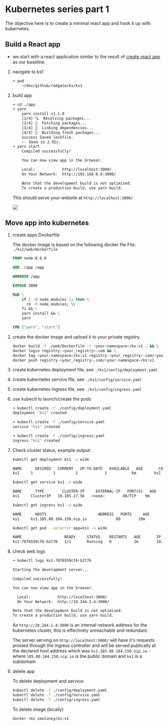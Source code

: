 # Kubernetes series part 1

The objective here is to create a minimal react app and hook it up with kubernetes.

## Build a React app

* we start with a react application similar to the result of [create react app](https://github.com/facebookincubator/create-react-app) as our baseline.

1. navigate to ks1

    ```bash
    ➜ pwd
        ~/dev/github/redgate/ks/ks1
    ```

1. build app

    ```bash
    ➜ cd ./app
    ➜ yarn
        yarn install v1.1.0
        [1/4] 🔍  Resolving packages...
        [2/4] 🚚  Fetching packages...
        [3/4] 🔗  Linking dependencies...
        [4/4] 📃  Building fresh packages...
        success Saved lockfile.
        ✨  Done in 2.92s.
    ➜ yarn start
        Compiled successfully!

        You can now view app in the browser.

        Local:            http://localhost:3000/
        On Your Network:  http://192.168.0.6:3000/

        Note that the development build is not optimized.
        To create a production build, use yarn build.
    ```

    This should serve your website at `http://localhost:3000/`

    ![](./images/app.png)

## Move app into kubernetes

1. create apps Dockerfile

    The docker image is based on the following docker file
    File: `./ks1/web/Dockerfile`

    ```dockerfile
    FROM node:8.6.0
    
    ADD ./app /app
    
    WORKDIR /app
    
    EXPOSE 3000
    
    RUN \
        if [ -d node_modules ]; then \
          rm -R node_modules; \\
        fi && \
        yarn install && \
        yarn
    
    CMD ["yarn", "start"]
    ```

2. create the docker image and upload it to your private registry.

    ```bash
    docker build -f ./web/Dockerfile -t <your-namespace>/ks:v1 . && \
    docker login registry.<your_registry>.com && \
    docker tag <your-namespace>/ks:v1 registry.<your_registry>.com/<your-namespace>/ks:v1 && \
    docker push registry.<your_registry>.com/<your-namespace>/ks:v1
    ```

3. create kubernetes deployment file, see `./ks1/config/deployment.yaml`

4. create kubernetes service file, see `./ks1/config/service.yaml`

5. create kubernetes ingress file, see `./ks1/config/ingress.yaml`

6. use kubectl to launch/create the pods

    ```bash
    ➜ kubectl create -f ./config/deployment.yaml
    deployment "ks1" created

    ➜ kubectl create -f ./config/service.yaml
    service "ks1" created
 
    ➜ kubectl create -f ./config/ingress.yaml
    ingress "ks1" created
    ```

7. Check cluster status, example output:

    ```bash
    kubectl get deployment ks1 -o wide
 
    NAME      DESIRED   CURRENT   UP-TO-DATE   AVAILABLE   AGE       CONTAINERS   IMAGES                                   SELECTOR
    ks1     1         1         1            1           6m        ks1        registry.codinghere.com/smoloney/ks:v1   app=ks1
    ```

    ```bash
    kubectl get service ks1 -o wide
 
    NAME      TYPE        CLUSTER-IP     EXTERNAL-IP   PORT(S)   AGE       SELECTOR
    ks1     ClusterIP   10.105.17.56   <none>        80/TCP    9m        app=ks1
    ```

    ```bash
    kubectl get ingress ks1 -o wide
 
    NAME      HOSTS                       ADDRESS   PORTS     AGE
    ks1     ks1.185.80.184.150.nip.io             80        10m
    ```

    ```bash
    kubectl get pod --selector app=ks1 -o wide
 
    NAME                   READY     STATUS    RESTARTS   AGE       IP           NODE
    ks1-78f6559cf6-b2t76   1/1       Running   0          2m        10.244.1.4   kubenow-cluster-node-001
    ```

8. check web logs

    ```bash
    ➜ kubectl logs ks1-78f6559cf6-b2t76
 
    Starting the development server...
    
    Compiled successfully!
    
    You can now view app in the browser.
    
      Local:            http://localhost:3000/
      On Your Network:  http://10.244.1.4:3000/
    
    Note that the development build is not optimized.
    To create a production build, use yarn build.
    ```
    
    As `http://10.244.1.4:3000` is an internal network address for the kubernetes cluster,
    this is effectively unreachable and redundant.
    
    The server serving on `http://localhost:3000/` will have it's requests proxied through
    the ingress controller and will be served publically at the declared host address which 
    was `ks1.185.80.184.150.nip.io` - where `185.80.184.150.nip.io` is the public domain and
    `ks1` is a subdomain. 


9. delete app

    To delete deployment and service:

    ```bash
    kubectl delete -f ./config/deployment.yaml
    kubectl delete -f ./config/service.yaml
    kubectl delete -f ./config/ingress.yaml
    ```

    To delete image (locally)

    ```bash
    docker rmi smoloney/ks:v1
    ```
    